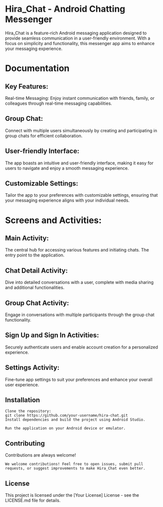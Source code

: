 # Hira_Chat - Android Chatting Messenger

Hira_Chat is a feature-rich Android messaging application designed to provide seamless communication in a user-friendly environment. With a focus on simplicity and functionality, this messenger app aims to enhance your messaging experience.




# Documentation

## Key Features:
Real-time Messaging: Enjoy instant communication with friends, family, or colleagues through real-time messaging capabilities.

## Group Chat: 
Connect with multiple users simultaneously by creating and participating in group chats for efficient collaboration.

## User-friendly Interface: 
The app boasts an intuitive and user-friendly interface, making it easy for users to navigate and enjoy a smooth messaging experience.

## Customizable Settings: 
Tailor the app to your preferences with customizable settings, ensuring that your messaging experience aligns with your individual needs.

# Screens and Activities:
## Main Activity: 
The central hub for accessing various features and initiating chats. The entry point to the application.

## Chat Detail Activity: 
Dive into detailed conversations with a user, complete with media sharing and additional functionalities.

## Group Chat Activity: 
Engage in conversations with multiple participants through the group chat functionality.

## Sign Up and Sign In Activities: 
Securely authenticate users and enable account creation for a personalized experience.

## Settings Activity: 
Fine-tune app settings to suit your preferences and enhance your overall user experience.



## Installation

```
Clone the repository:
git clone https://github.com/your-username/hira-chat.git
Install dependencies and build the project using Android Studio.

Run the application on your Android device or emulator.
```

    
## Contributing

Contributions are always welcome!
```
We welcome contributions! Feel free to open issues, submit pull requests, or suggest improvements to make Hira_Chat even better.
```
## License

This project is licensed under the [Your License] License - see the LICENSE.md file for details.


